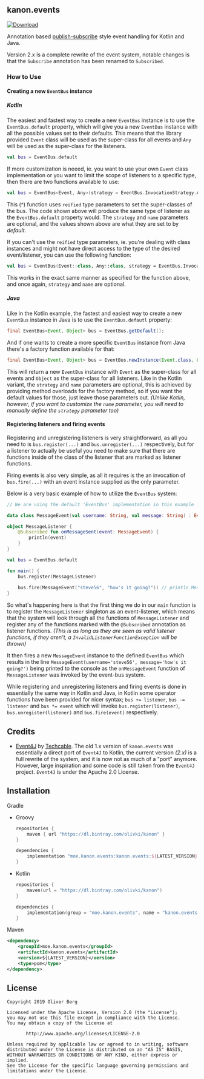 ## kanon.events 

[![Download](https://api.bintray.com/packages/olivki/kanon/kanon.events/images/download.svg)](https://bintray.com/olivki/kanon/kanon.events/_latestVersion)

Annotation based [publish-subscribe](https://en.wikipedia.org/wiki/Publish%E2%80%93subscribe_pattern) style event handling for Kotlin and Java.

Version 2.x is a complete rewrite of the event system, notable changes is that the `Subscribe` annotation has been renamed to `Subscribed`.

### How to Use

#### Creating a new `EventBus` instance
##### Kotlin

The easiest and fastest way to create a new `EventBus` instance is to use the `EventBus.default` property, which will give you a new `EventBus` instance with all the possible values set to their defaults. This means that the library provided `Event` class will be used as the super-class for all events and `Any` will be used as the super-class for the listeners.

```kotlin
val bus = EventBus.default
```

If more customization is neeed, ie. you want to use your own `Event` class implementation or you want to limit the scope of listeners to a specific type, then there are two functions available to use:

```kotlin
val bus = EventBus<Event, Any>(strategy = EventBus.InvocationStrategy.ASM, name = "EventBus")
```

This (^) function uses `reified` type parameters to set the super-classes of the bus. The code shown above will produce the same type of listener as the `EventBus.default` property would. The `strategy` and `name` parameters are optional, and the values shown above are what they are set to by *default*.

If you can't use the `reified` type parameters, ie. you're dealing with class instances and might not have direct access to the type of the desired event/listener, you can use the following function:

```kotlin
val bus = EventBus(Event::class, Any::class, strategy = EventBus.InvocationStrategy.ASM, name = "EventBus")
```

This works in the exact same manner as specified for the function above, and once again, `strategy` and `name` are optional.

##### Java

Like in the Kotlin example, the fastest and easiest way to create a new `EventBus` instance in Java is to use the `EventBus.defautl` property:

```java
final EventBus<Event, Object> bus = EventBus.getDefault();
```

And if one wants to create a more specific `EventBus` instance from Java there's a factory function available for that:

```java
final EventBus<Event, Object> bus = EventBus.newInstance(Event.class, Object.class, EventBus.InvocationStrategy.ASM, "EventBus");
```

This will return a new `EventBus` instance with `Event` as the super-class for all events and `Object` as the super-class for all listeners. Like in the Kotlin variant, the `strategy` and `name` parameters are optional, this is achieved by providing method overloads for the factory method, so if you want the default values for those, just leave those parameters out. *(Unlike Kotlin, however, if you want to customize the `name` parameter, you will need to manually define the `strategy` parameter too)*

#### Registering listeners and firing events

Registering and unregistering listeners is very straightforward, as all you need to is `bus.register(...)` and `bus.unregister(...)` respectively, but for a listener to actually be useful you need to make sure that there are functions inside of the class of the listener that are marked as listener functions.

Firing events is also very simple, as all it requires is the an invocation of `bus.fire(...)` with an event instance supplied as the only parameter.

Below is a very basic example of how to utilize the `EventBus` system:

```kotlin
// We are using the default 'EventBus' implementation in this example

data class MessageEvent(val username: String, val message: String) : Event()

object MessageListener {
    @Subscribed fun onMessageSent(event: MessageEvent) {
        println(event)
    }
}

val bus = EventBus.default

fun main() {
    bus.register(MessageListener)
    
    bus.fire(MessageEvent("steve56", "how's it going?")) // println MessageEvent(username='steve56', message='how's it going?')
}

```

So what's happening here is that the first thing we do in our `main` function is to register the `MessageListener` singleton as an event-listener, which means that the system will look through all the functions of `MessageListener` and register any of the functions marked with the `@Subscribed` annotation as listener functions. *(This is as long as they are seen as valid listener functions, if they aren't, a `InvalidListenerFunctionException` will be thrown)*

It then fires a new `MessageEvent` instance to the defined `EventBus` which results in the line `MessageEvent(username='steve56', message='how's it going?')` being printed to the console as the `onMessageEvent` function of `MessageListener` was invoked by the event-bus system.

While registering and unregistering listeners and firing events is done in essentially the same way in Kotlin and Java, in Kotlin some operator functions have been provided for nicer syntax; `bus += listener`, `bus -= listener` and `bus *= event` which will invoke `bus.register(listener)`, `bus.unregister(listener)` and `bus.fire(event)` respectively.

## Credits

- [Event4J](https://github.com/Techcable/Event4J) by [Techcable](https://github.com/Techcable).
The old 1.x version of `kanon.events` was essentially a direct port of `Event4J` to Kotlin, the current version *(2.x)* is a full rewrite of the system, and it is now not as much of a "port" anymore. However, large inspiration and some code is still taken from the `Event4J` project. 
`Event4J` is under the Apache 2.0 License.

## Installation

Gradle

- Groovy

  ```groovy
  repositories {
      maven { url "https://dl.bintray.com/olivki/kanon" }
  }
  
  dependencies {
      implementation "moe.kanon.events:kanon.events:${LATEST_VERSION}"
  }
  ```

- Kotlin

  ```kotlin
  repositories {
      maven(url = "https://dl.bintray.com/olivki/kanon")
  }
  
  dependencies {
      implementation(group = "moe.kanon.events", name = "kanon.events", version = "${LATEST_VERSION}")
  }
  ```

Maven

```xml
<dependency>
    <groupId>moe.kanon.events</groupId>
    <artifactId>kanon.events</artifactId>
    <version>${LATEST_VERSION}</version>
    <type>pom</type>
</dependency>
```

## License

````
Copyright 2019 Oliver Berg

Licensed under the Apache License, Version 2.0 (the "License");
you may not use this file except in compliance with the License.
You may obtain a copy of the License at

       http://www.apache.org/licenses/LICENSE-2.0

Unless required by applicable law or agreed to in writing, software
distributed under the License is distributed on an "AS IS" BASIS,
WITHOUT WARRANTIES OR CONDITIONS OF ANY KIND, either express or implied.
See the License for the specific language governing permissions and
limitations under the License.
````